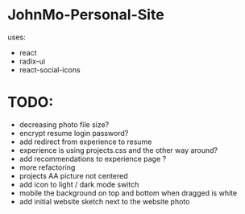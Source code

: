 # JohnMo-Personal-Site

uses:
- react
- radix-ui
- react-social-icons

# TODO:
- decreasing photo file size?
- encrypt resume login password?
- add redirect from experience to resume
- experience is using projects.css and the other way around?
- add recommendations to experience page ?
- more refactoring
- projects AA picture not centered
- add icon to light / dark mode switch
- mobile the background on top and bottom when dragged is white
- add initial website sketch next to the website photo
